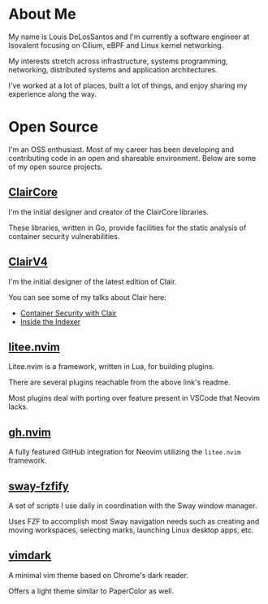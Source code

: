 # About Me

My name is Louis DeLosSantos and I'm currently a software engineer at Isovalent focusing on Cilium,
eBPF and Linux kernel networking.

My interests stretch across infrastructure, systems programming, networking, distributed systems and application architectures.

I've worked at a lot of places, built a lot of things, and enjoy sharing my experience along the way.

# Open Source

I'm an OSS enthusiast. 
Most of my career has been developing and contributing code in an open and shareable environment. 
Below are some of my open source projects.

## [ClairCore](https://github.com/quay/claircore)
I'm the initial designer and creator of the ClairCore libraries.

These libraries, written in Go, provide facilities for the static analysis of container security vulnerabilities. 

## [ClairV4](https://github.com/quay/clair)
I'm the initial designer of the latest edition of Clair.

You can see some of my talks about Clair here:

- [Container Security with Clair](https://youtu.be/AhdPC_d0Lso)
- [Inside the Indexer](https://youtu.be/pEAU6E1rZWo)

## [litee.nvim](https://github.com/ldelossa/litee.nvim)

Litee.nvim is a framework, written in Lua, for building plugins. 

There are several plugins reachable from the above link's readme. 

Most plugins deal with porting over feature present in VSCode that Neovim lacks.

## [gh.nvim](https://github.com/ldelossa/gh.nvim)

A fully featured GitHub integration for Neovim utilizing the `litee.nvim` framework.

## [sway-fzfify](https://github.com/ldelossa/sway-fzfify)

A set of scripts I use daily in coordination with the Sway window manager.

Uses FZF to accomplish most Sway navigation needs such as creating and moving
workspaces, selecting marks, launching Linux desktop apps, etc.

## [vimdark](https://github.com/ldelossa/vimdark)

A minimal vim theme based on Chrome's dark reader.

Offers a light theme similar to PaperColor as well.
